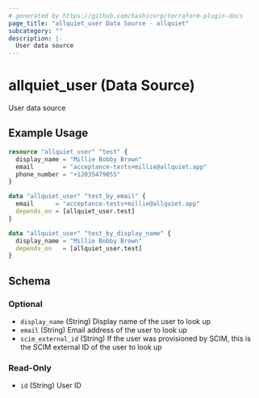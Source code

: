```yaml
---
# generated by https://github.com/hashicorp/terraform-plugin-docs
page_title: "allquiet_user Data Source - allquiet"
subcategory: ""
description: |-
  User data source
---
```


# allquiet_user (Data Source)

User data source

## Example Usage

```terraform
resource "allquiet_user" "test" {
  display_name = "Millie Bobby Brown"
  email        = "acceptance-tests+millie@allquiet.app"
  phone_number = "+12035479055"
}

data "allquiet_user" "test_by_email" {
  email      = "acceptance-tests+millie@allquiet.app"
  depends_on = [allquiet_user.test]
}

data "allquiet_user" "test_by_display_name" {
  display_name = "Millie Bobby Brown"
  depends_on   = [allquiet_user.test]
}
```

<!-- schema generated by tfplugindocs -->
## Schema

### Optional

- `display_name` (String) Display name of the user to look up
- `email` (String) Email address of the user to look up
- `scim_external_id` (String) If the user was provisioned by SCIM, this is the SCIM external ID of the user to look up

### Read-Only

- `id` (String) User ID
